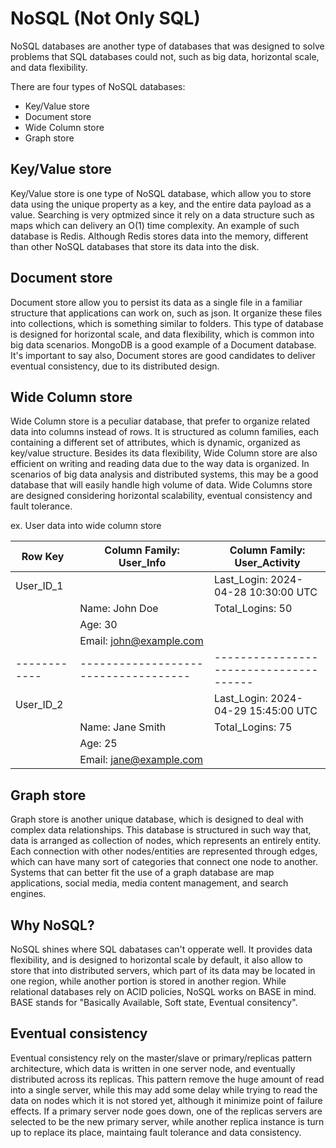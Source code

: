 # NoSQL (Not Only SQL)

NoSQL databases are another type of databases that was designed to solve problems that SQL databases could not, such as big data, horizontal scale, and data flexibility.

There are four types of NoSQL databases:

- Key/Value store
- Document store
- Wide Column store
- Graph store

## Key/Value store

Key/Value store is one type of NoSQL database, which allow you to store data using the unique property as a key, and the entire data payload as a value. Searching is very optmized since it rely on a data structure such as maps which can delivery an O(1) time complexity.
An example of such database is Redis. Although Redis stores data into the memory, different than other NoSQL databases that store its data into the disk.

## Document store

Document store allow you to persist its data as a single file in a familiar structure that applications can work on, such as json. It organize these files into collections, which is something similar to folders.
This type of database is designed for horizontal scale, and data flexibility, which is common into big data scenarios.
MongoDB is a good example of a Document database.
It's important to say also, Document stores are good candidates to deliver eventual consistency, due to its distributed design.

## Wide Column store

Wide Column store is a peculiar database, that prefer to organize related data into columns instead of rows.
It is structured as column families, each containing a different set of attributes, which is dynamic, organized as key/value structure.
Besides its data flexibility, Wide Column store are also efficient on writing and reading data due to the way data is organized.
In scenarios of big data analysis and distributed systems, this may be a good database that will easily handle high volume of data.
Wide Columns store are designed considering horizontal scalability, eventual consistency and fault tolerance.

ex. User data into wide column store


| Row Key    | Column Family: User_Info            | Column Family: User_Activity         |
|------------|------------------------------------|--------------------------------------|
| User_ID_1  |                                    | Last_Login: 2024-04-28 10:30:00 UTC  |
|            | Name: John Doe                     | Total_Logins: 50                     |
|            | Age: 30                            |                                      |
|            | Email: john@example.com            |                                      |
|------------|------------------------------------|--------------------------------------|
| User_ID_2  |                                    | Last_Login: 2024-04-29 15:45:00 UTC  |
|            | Name: Jane Smith                   | Total_Logins: 75                     |
|            | Age: 25                            |                                      |
|            | Email: jane@example.com            |                                      |

## Graph store

Graph store is another unique database, which is designed to deal with complex data relationships.
This database is structured in such way that, data is arranged as collection of nodes, which represents an entirely entity. Each connection with other nodes/entities are represented through edges, which can have many sort of categories that connect one node to another.
Systems that can better fit the use of a graph database are map applications, social media, media content management, and search engines.

## Why NoSQL?

NoSQL shines where SQL dabatases can't opperate well.
It provides data flexibility, and is designed to horizontal scale by default, it also allow to store that into distributed servers, which part of its data may be located in one region, while another portion is stored in another region.
While relational databases rely on ACID policies, NoSQL works on BASE in mind.
BASE stands for "Basically Available, Soft state, Eventual consitency".

## Eventual consistency

Eventual consistency rely on the master/slave or primary/replicas pattern architecture, which data is written in one server node, and eventually distributed across its replicas.
This pattern remove the huge amount of read into a single server, while this may add some delay while trying to read the data on nodes which it is not stored yet, although it minimize point of failure effects.
If a primary server node goes down, one of the replicas servers are selected to be the new primary server, while another replica instance is turn up to replace its place, maintaing fault tolerance and data consistency.
